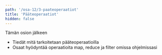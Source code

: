 ```yaml
---
path: '/osa-12/3-paateoperaatiot'
title: 'Pääteoperaatiot'
hidden: false
---
```


<text-box variant='learningObjectives' name='Oppimistavoitteet'>

Tämän osion jälkeen

- Tiedät mitä tarkoitetaan pääteoperaatioilla
- Osaat hyödyntää operaatioita map, reduce ja filter omissa ohjelmissasi

</text-box>
